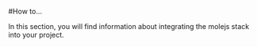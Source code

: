 #How to...

In this section, you will find information about integrating the molejs stack into your project.